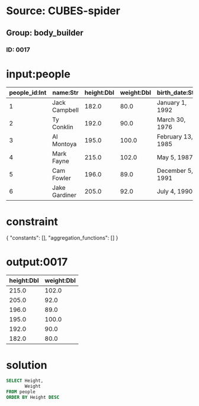 # Source: CUBES-spider
## Group: body_builder
### ID: 0017

# input:people

| people_id:Int | name:Str | height:Dbl | weight:Dbl | birth_date:Str | birth_place:Str |
|---|---|---|---|---|---|
| 1 | Jack Campbell | 182.0 | 80.0 | January 1, 1992 | Port Huron, Michigan |
| 2 | Ty Conklin | 192.0 | 90.0 | March 30, 1976 | Anchorage, Alaska |
| 3 | Al Montoya | 195.0 | 100.0 | February 13, 1985 | Glenview, Illinois |
| 4 | Mark Fayne | 215.0 | 102.0 | May 5, 1987 | Nashua, New Hampshire |
| 5 | Cam Fowler | 196.0 | 89.0 | December 5, 1991 | Farmington Hills, Michigan |
| 6 | Jake Gardiner | 205.0 | 92.0 | July 4, 1990 | Minnetonka, Minnesota |

# constraint

{
  "constants": [],
  "aggregation_functions": []
}

# output:0017

| height:Dbl | weight:Dbl |
|---|---|
| 215.0 | 102.0 |
| 205.0 | 92.0 |
| 196.0 | 89.0 |
| 195.0 | 100.0 |
| 192.0 | 90.0 |
| 182.0 | 80.0 |

# solution

```sql
SELECT Height,
       Weight
FROM people
ORDER BY Height DESC
```
